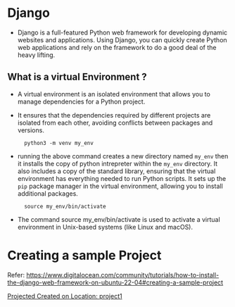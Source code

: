 # Django 

- Django is a full-featured Python web framework for developing dynamic websites and applications. Using Django, you can quickly create Python web applications and rely on the framework to do a good deal of the heavy lifting.

## What is a virtual Environment ? 
- A virtual environment is an isolated environment that allows you to manage dependencies for a Python project.
- It ensures that the dependencies required by different projects are isolated from each other, avoiding conflicts between packages and versions.

        python3 -m venv my_env

- running the above command creates a new directory named `my_env` then it installs the copy of python intrepreter within the `my_env` directory. It also includes a copy of the standard library, ensuring that the virtual environment has everything needed to run Python scripts. It sets up the `pip` package manager in the virtual environment, allowing you to install additional packages.

        source my_env/bin/activate 

- The command source my_env/bin/activate is used to activate a virtual environment in Unix-based systems (like Linux and macOS). 


# Creating a sample Project 

Refer: https://www.digitalocean.com/community/tutorials/how-to-install-the-django-web-framework-on-ubuntu-22-04#creating-a-sample-project

[Projected Created on Location: project1](./project1/)
